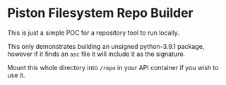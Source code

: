 # Piston Filesystem Repo Builder

This is just a simple POC for a repository tool to run locally.

This only demonstrates building an unsigned python-3.9.1 package, however if it finds an `asc` file it will include it as the signature.

Mount this whole directory into `/repo` in your API container if you wish to use it.